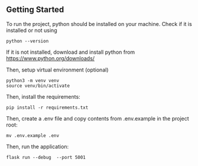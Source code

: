 
## Getting Started

To run the project, python should be installed on your machine.
Check if it is installed or not using

```
python --version
```

If it is not installed, download and install python from https://www.python.org/downloads/


Then, setup virtual environment (optional)

```
python3 -m venv venv
source venv/bin/activate
```

Then, install the requirements:

```
pip install -r requirements.txt
```

Then, create a .env file and copy contents from .env.example in the project root:

```
mv .env.example .env
```

Then, run the application:

```
flask run --debug  --port 5001
```

